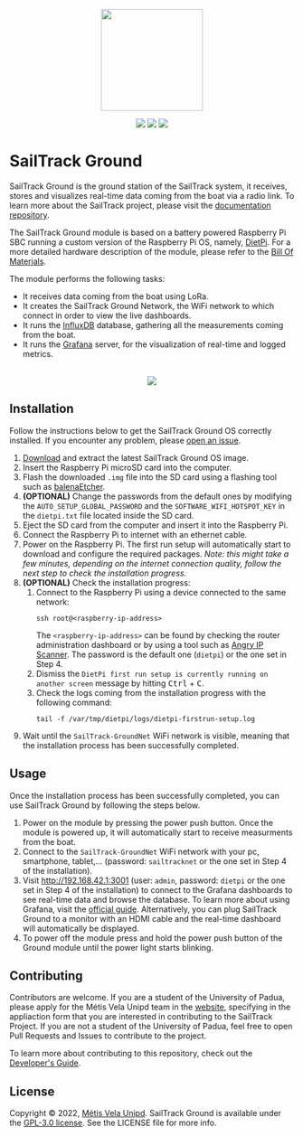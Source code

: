 <p align="center">
  <img src="https://raw.githubusercontent.com/metis-vela-unipd/sailtrack-docs/main/Assets/SailTrack%20Logo.svg" width="180">
</p>

<p align="center">
  <img src="https://img.shields.io/github/license/metis-vela-unipd/sailtrack-ground" />
  <img src="https://img.shields.io/github/v/release/metis-vela-unipd/sailtrack-ground" />
  <img src="https://img.shields.io/github/actions/workflow/status/metis-vela-unipd/sailtrack-ground/publish.yml" />
</p>

# SailTrack Ground

SailTrack Ground is the ground station of the SailTrack system, it receives, stores and visualizes real-time data coming from the boat via a radio link. To learn more about the SailTrack project, please visit the [documentation repository](https://github.com/metis-vela-unipd/sailtrack-docs).

The SailTrack Ground module is based on a battery powered Raspberry Pi SBC running a custom version of the Raspberry Pi OS, namely, [DietPi](https://dietpi.com). For a more detailed hardware description of the module, please refer to the [Bill Of Materials](hardware/BOM.csv).

The module performs the following tasks:

* It receives data coming from the boat using LoRa.
* It creates the SailTrack Ground Network, the WiFi network to which connect in order to view the live dashboards.
* It runs the [InfluxDB](https://www.influxdata.com) database, gathering all the measurements coming from the boat.
* It runs the [Grafana](https://grafana.com) server, for the visualization of real-time and logged metrics.

<p align="center">
  <br/>
  <img src="hardware/Connection Diagram.svg">
</p>

## Installation

Follow the instructions below to get the SailTrack Ground OS correctly installed. If you encounter any problem, please [open an issue](https://github.com/metis-vela-unipd/sailtrack-ground/issues/new).

1. [Download](https://github.com/metis-vela-unipd/sailtrack-ground/releases/latest/download/SailTrack-Ground_RPi-ARMv8-Bullseye.7z) and extract the latest SailTrack Ground OS image.
2. Insert the Raspberry Pi microSD card into the computer.
3. Flash the downloaded `.img` file into the SD card using a flashing tool such as [balenaEtcher](https://www.balena.io/etcher/).
4. **(OPTIONAL)** Change the passwords from the default ones by modifying the `AUTO_SETUP_GLOBAL_PASSWORD` and the `SOFTWARE_WIFI_HOTSPOT_KEY` in the `dietpi.txt` file located inside the SD card.
5. Eject the SD card from the computer and insert it into the Raspberry Pi.
6. Connect the Raspberry Pi to internet with an ethernet cable.
7. Power on the Raspberry Pi. The first run setup will automatically start to download and configure the required packages. *Note: this might take a few minutes, depending on the internet connection quality, follow the next step to check the installation progress.*
8. **(OPTIONAL)** Check the installation progress:
   1. Connect to the Raspberry Pi using a device connected to the same network:
      ```
      ssh root@<raspberry-ip-address>
      ```
      The `<raspberry-ip-address>` can be found by checking the router administration dashboard or by using a tool such as [Angry IP Scanner](https://angryip.org). The password is the default one (`dietpi`) or the one set in Step 4.
   2. Dismiss the `DietPi first run setup is currently running on another screen` message by hitting <kbd>Ctrl</kbd> + <kbd>C</kbd>.
   3. Check the logs coming from the installation progress with the following command:
      ```
      tail -f /var/tmp/dietpi/logs/dietpi-firstrun-setup.log
      ```
9. Wait until the `SailTrack-GroundNet` WiFi network is visible, meaning that the installation process has been successfully completed.

## Usage

Once the installation process has been successfully completed, you can use SailTrack Ground by following the steps below.

1. Power on the module by pressing the power push button. Once the module is powered up, it will automatically start to receive measurments from the boat.
2. Connect to the `SailTrack-GroundNet` WiFi network with your pc, smartphone, tablet,... (password: `sailtracknet` or the one set in Step 4 of the installation).
3. Visit http://192.168.42.1:3001 (user: `admin`, password: `dietpi` or the one set in Step 4 of the installation) to connect to the Grafana dashboards to see real-time data and browse the database. To learn more about using Grafana, visit the [official guide](https://grafana.com/docs/grafana/latest/getting-started/getting-started/).
Alternatively, you can plug SailTrack Ground to a monitor with an HDMI cable and the real-time dashboard will automatically be displayed.
4. To power off the module press and hold the power push button of the Ground module until the power light starts blinking.

## Contributing

Contributors are welcome. If you are a student of the University of Padua, please apply for the Métis Vela Unipd team in the [website](http://metisvela.dii.unipd.it), specifying in the appliaction form that you are interested in contributing to the SailTrack Project. If you are not a student of the University of Padua, feel free to open Pull Requests and Issues to contribute to the project.

To learn more about contributing to this repository, check out the [Developer's Guide](DEVELOPER.md).

## License

Copyright © 2022, [Métis Vela Unipd](https://github.com/metis-vela-unipd). SailTrack Ground is available under the [GPL-3.0 license](https://www.gnu.org/licenses/gpl-3.0.en.html). See the LICENSE file for more info. 
